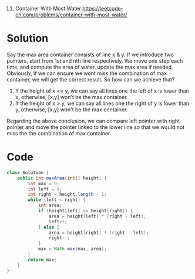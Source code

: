 11. Container With Most Water
https://leetcode-cn.com/problems/container-with-most-water/

# Solution
Say the max area container consists of line x & y. If we introduce two pointers, start from 1st and nth line respectively. We move one step each time, and compute the area of water, update the max area if needed. Obviously, if we can ensure we wont miss the combination of max container, we will get the correct result. So how can we achieve that?

1. If the height of x <= y, we can say all lines one the left of x is lower than x, otherwise, [x,y] won't be the max container.
2. If the height of x > y, we can say all lines one the right of y is lower than y, otherwise, [x,y] won't be the max container.
   
Regarding the above conclusion, we can compare left pointer with right pointer and move the pointer linked to the lower line so that we would not miss the the combination of max container.

# Code
```java
class Solution {
    public int maxArea(int[] height) {
        int max = 0;
        int left = 0;
        int right = height.length - 1;
        while (left < right) {
            int area;
            if (height[left] <= height[right]) {
                area = height[left] * (right - left);
                left++;
            } else {
                area = height[right] * (right - left);
                right--;
            }
            max = Math.max(max, area);
        }
        return max;
    }
}
```